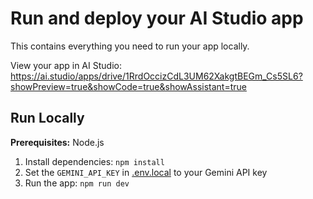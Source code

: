 # Run and deploy your AI Studio app

This contains everything you need to run your app locally.

View your app in AI Studio: https://ai.studio/apps/drive/1RrdOccizCdL3UM62XakgtBEGm_Cs5SL6?showPreview=true&showCode=true&showAssistant=true

## Run Locally

**Prerequisites:**  Node.js


1. Install dependencies:
   `npm install`
2. Set the `GEMINI_API_KEY` in [.env.local](.env.local) to your Gemini API key
3. Run the app:
   `npm run dev`
